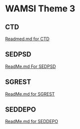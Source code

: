 # WAMSI Theme 3
## CTD
[Readmed.md for CTD](./CTD/Readme.md)

## SEDPSD
[ReadMe.md For SEDPSD](./SEDPSD/README/ReadMe.md)

## SGREST
[ReadMe.md for SGREST](./SGREST/README/ReadMe.md)

## SEDDEPO
[ReadMe.md for SEDDEPO](./SEDDEPO/Readme.md)